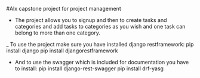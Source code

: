 #Alx capstone project for project management


- The project allows you to signup and then to create tasks and categories and add tasks to categories as you wish and one task can belong to more than one category.

_ To use the project make sure you have installed django restframework:
pip install django 
pip install djangorestframework

- And to use the swagger which is included for documentation you have to install:
pip install django-rest-swagger
pip install drf-yasg


